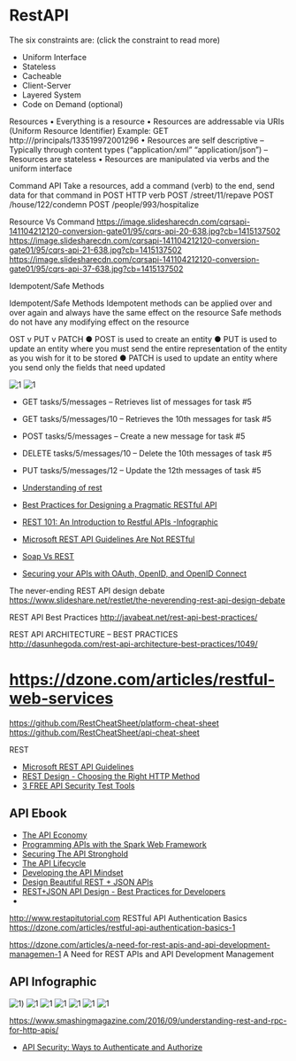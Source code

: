 # RestAPI

The six constraints are: (click the constraint to read more)
* Uniform Interface
* Stateless
* Cacheable
* Client-Server
* Layered System
* Code on Demand (optional)



Resources 
• Everything is a resource 
• Resources are addressable via URIs (Uniform Resource Identifier) Example: GET http://<pref>/principals/133519972001296 
• Resources are self descriptive – Typically through content types (“application/xml” “application/json”) – Resources are stateless 
• Resources are manipulated via verbs and the uniform interface

Command API
Take a resources, add a command (verb) to the end, send data for that command in POST HTTP verb
POST /street/11/repave
POST /house/122/condemn
POST /people/993/hospitalize


Resource Vs Command
https://image.slidesharecdn.com/cqrsapi-141104212120-conversion-gate01/95/cqrs-api-20-638.jpg?cb=1415137502
https://image.slidesharecdn.com/cqrsapi-141104212120-conversion-gate01/95/cqrs-api-21-638.jpg?cb=1415137502
https://image.slidesharecdn.com/cqrsapi-141104212120-conversion-gate01/95/cqrs-api-37-638.jpg?cb=1415137502


Idempotent/Safe Methods

Idempotent/Safe Methods 
Idempotent methods can be applied over and over again and always have the same effect on the resource 
Safe methods do not have any modifying effect on the resource


OST v PUT v PATCH 
● POST is used to create an entity 
● PUT is used to update an entity where you must send the entire representation of the entity as you wish for it to be stored 
● PATCH is used to update an entity where you send only the fields that need updated





![1](http://networkop.co.uk/images/rest-crud.png)
![1](http://blog.ciaranoconnor.me/content/images/2016/02/RESTful-API-design-1014x457.jpg)


* GET tasks/5/messages – Retrieves list of messages for task #5
* GET tasks/5/messages/10 – Retrieves the 10th messages for task #5
* POST tasks/5/messages – Create a new message for task #5
* DELETE tasks/5/messages/10 – Delete the 10th messages of task #5
* PUT tasks/5/messages/12 – Update the 12th messages of task #5


* [Understanding of rest](https://scotch.io/bar-talk/a-quick-understanding-of-rest)
* [Best Practices for Designing a Pragmatic RESTful API](http://www.vinaysahni.com/best-practices-for-a-pragmatic-restful-api)
* [REST 101: An Introduction to Restful APIs -Infographic](https://dzone.com/articles/rest-101-an-introduction-to-restful-apis-infograph)
* [Microsoft REST API Guidelines Are Not RESTful](https://www.infoq.com/news/2016/07/microsoft-rest-api)
* [Soap Vs REST](http://nordicapis.com/rest-vs-soap-nordic-apis-infographic-comparison/)
* [Securing your APIs with OAuth, OpenID, and OpenID Connect](http://www.slideshare.net/lobster1234/securing-your-apis-with-oauth-openid-and-openid-connect)

The never-ending REST API design debate
https://www.slideshare.net/restlet/the-neverending-rest-api-design-debate

REST API Best Practices
http://javabeat.net/rest-api-best-practices/

REST API ARCHITECTURE – BEST PRACTICES
http://dasunhegoda.com/rest-api-architecture-best-practices/1049/

# https://dzone.com/articles/restful-web-services

https://github.com/RestCheatSheet/platform-cheat-sheet
https://github.com/RestCheatSheet/api-cheat-sheet

REST
* [Microsoft REST API Guidelines](https://github.com/Microsoft/api-guidelines/blob/master/Guidelines.md)
* [REST Design - Choosing the Right HTTP Method](http://codeahoy.com/2016/07/04/rest-design-choosing-the-right-http-method)
* [3 FREE API Security Test Tools](https://www.joecolantonio.com/2016/07/19/3-free-api-security-tools/)

## API Ebook
* [The API Economy](http://nordicapis.com/wp-content/uploads/theapieconomy.pdf)
* [Programming APIs with the Spark Web Framework](http://nordicapis.com/wp-content/uploads/using-spark-java-to-program-apis.pdf)
* [Securing The API Stronghold](http://nordicapis.com/wp-content/uploads/securing-the-api-stronghold.pdf)
* [The API Lifecycle](http://nordicapis.com/wp-content/uploads/theapilifecycle.pdf)
* [Developing the API Mindset](http://nordicapis.com/wp-content/uploads/developingtheapimindset.pdf)
* [Design Beautiful REST + JSON APIs](http://www.slideshare.net/stormpath/rest-jsonapis)
* [REST+JSON API Design - Best Practices for Developers](https://www.youtube.com/watch?v=hdSrT4yjS1g)
* 
http://www.restapitutorial.com
RESTful API Authentication Basics
https://dzone.com/articles/restful-api-authentication-basics-1


https://dzone.com/articles/a-need-for-rest-apis-and-api-development-managemen-1
A Need for REST APIs and API Development Management


## API Infographic
![1](http://www.platform28.com/wp-content/uploads/2015/02/Infographic-3.png))
![1](http://d27n205l7rookf.cloudfront.net/wp-content/uploads/2015/01/API-Infographic-Final.jpg)
![1](http://blog.smartbear.com/wp-content/uploads/2016/08/REST-101-Infographic-Final.png)
![1](https://www.api2cart.com/wp-content/uploads/2015/07/JSON-REST-vs-XML-SOAP.png)
![1](http://media02.hongkiat.com/rest-restful-api-dev/01-restful-rest-diagram-api.jpg)
![1](https://s-media-cache-ak0.pinimg.com/564x/8d/9e/33/8d9e33a75699e3dc95eaf1f00e547ab5.jpg)
![1](https://657cea1304d5d92ee105-33ee89321dddef28209b83f19f06774f.ssl.cf1.rackcdn.com/Cloud_DNS_Infographic-1-71149d726aad5000c246d7303d0fd9055e00ee46fef088768a311c073f61dfc5.png)

https://www.smashingmagazine.com/2016/09/understanding-rest-and-rpc-for-http-apis/
* [API Security: Ways to Authenticate and Authorize](https://dzone.com/articles/api-security-ways-to-authenticate-and-authorize)
